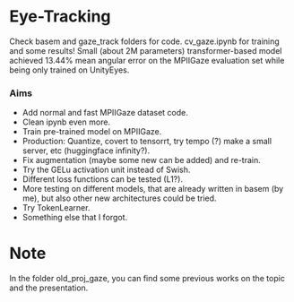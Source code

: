 # Eye-Tracking
Check basem and gaze_track folders for code. cv_gaze.ipynb for training and some results!
Small (about 2M parameters) transformer-based model achieved 13.44% mean angular error on the MPIIGaze evaluation set while being only trained on UnityEyes.

### Aims
* Add normal and fast MPIIGaze dataset code.
* Clean ipynb even more.
* Train pre-trained model on MPIIGaze.
* Production: Quantize, covert to tensorrt, try tempo (?) make a small server, etc (huggingface infinity?).
* Fix augmentation (maybe some new can be added) and re-train.
* Try the GELu activation unit instead of Swish.
* Different loss functions can be tested (L1?).
* More testing on different models, that are already written in basem (by me), but also other new architectures could be tried.
* Try TokenLearner.
* Something else that I forgot.

# Note
In the folder old_proj_gaze, you can find some previous works on the topic and the presentation.
